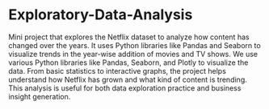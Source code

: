# Exploratory-Data-Analysis
Mini project that explores the Netflix dataset to analyze how content has changed over the years. It uses Python libraries like Pandas and Seaborn to visualize trends in the year-wise addition of movies and TV shows. We use various Python libraries like Pandas, Seaborn, and Plotly to visualize the data. From basic statistics to interactive graphs, the project helps understand how Netflix has grown and what kind of content is trending. This analysis is useful for both data exploration practice and business insight generation.
